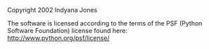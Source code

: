 Copyright 2002 Indyana Jones

The software is licensed according to the terms of the PSF (Python Software Foundation) license found here: http://www.python.org/psf/license/